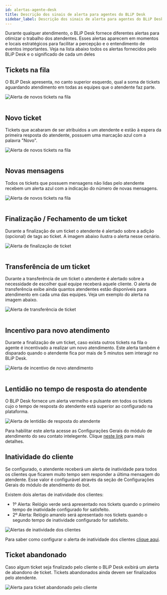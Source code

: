 ```yaml
---
id: alertas-agente-desk
title: Descrição dos sinais de alerta para agentes do BLiP Desk
sidebar_label: Descrição dos sinais de alerta para agentes do BLiP Desk
---
```


Durante qualquer atendimento, o BLiP Desk fornece diferentes alertas para otimizar o trabalho dos atendentes. Esses alertas aparecem em momentos e locais estratégicos para facilitar a percepção e o entendimento de eventos importantes. Veja na lista abaixo todos os alertas fornecidos pelo BLiP Desk e o significado de cada um deles

## Tickets na fila

O BLiP Desk apresenta, no canto superior esquerdo, qual a soma de tickets aguardando atendimento em todas as equipes que o atendente faz parte.

![Alerta de novos tickets na fila](/img/helpdesk/desk-tickets-alert.png)<br><br>

## Novo ticket 

Tickets que acabaram de ser atribuidos a um atendente e estão à espera da primeira resposta do atendente, possuem uma marcação azul com a palavra "Novo".

![Alerta de novos tickets na fila](/img/helpdesk/desk-new-ticket-alert.png)<br><br>

## Novas mensagens 

Todos os tickets que possuem mensagens não lidas pelo atendente recebem um alerta azul com a indicação do número de novas mensagens.

![Alerta de novos tickets na fila](/img/helpdesk/desk-new-messages.png)<br><br>

## Finalização / Fechamento de um ticket

Durante a finalização de um ticket o atendente é alertado sobre a adição (opcional) de tags ao ticket. A imagem abaixo ilustra o alerta nesse cenário.

![Alerta de finalização de ticket](/img/helpdesk/desk-alert-close-ticket.png)<br><br>

## Transferência de um ticket

Durante a transferência de um ticket o atendente é alertado sobre a necessidade de escolher qual equipe receberá aquele cliente. O alerta de transferência exibe ainda quantos atendentes estão disponíveis para atendimento em cada uma das equipes. Veja um exemplo do alerta na imagem abaixo.

![Alerta de transferência de ticket](/img/helpdesk/desk-alert-transfer-ticket.png)<br><br>

## Incentivo para novo atendimento

Durante a finalização de um ticket, caso exista outros tickets na fila o agente é incentivado a realizar um novo atendimento.
Este alerta também é disparado quando o atendente fica por mais de 5 minutos sem interagir no BLiP Desk.

![Alerta de incentivo de novo atendimento](/img/helpdesk/desk-incentive-ticket.png)<br><br>

## Lentidão no tempo de resposta do atendente

O BLiP Desk fornece um alerta vermelho e pulsante em todos os tickets cujo o tempo de resposta do atendente está superior ao configurado na plataforma. 

![Alerta de lentidão de resposta do atendente](/img/helpdesk/desk-definindo-alerta-tempo-resposta-atendente-1.png)

Para habilitar este alerta acesse as Configurações Gerais do módulo de atendimento do seu contato intelegente. Clique [neste link](/docs/helpdesk/blipdesk/definindo-alerta-tempo-resposta-atendente) para mais detalhes.

## Inatividade do cliente 

Se configurado, o atendente receberá um alerta de inatividade para todos os clientes que ficarem muito tempo sem responder a última mensagem do atendente. Esse valor é configurável através da seção de Configurações Gerais do módulo de atendimento do bot.

Existem dois alertas de inatividade dos clientes:

* 1º Alerta: Relógio verde será apresentado nos tickets quando o primeiro tempo de inatividade configurado for satisfeito. 
* 2º Alerta: Relógio amarelo será apresentado nos tickets quando o segundo tempo de inatividade configurado for satisfeito. 

![Alertas de inatividade dos clientes](/img/helpdesk/desk-configurar-alertas-inatividade-clientes-blip-desk-1.png)

Para saber como configurar o alerta de inatividade dos clientes [clique aqui](/docs/helpdesk/blipdesk/configurar-alertas-inatividade-clientes-blip-desk).

## Ticket abandonado

Caso algum ticket seja finalizado pelo cliente o BLiP Desk exibirá um alerta de abandono de ticket. Tickets abandonados ainda devem ser finalizados pelo atendente.

![Alerta para ticket abandonado pelo cliente](/img/helpdesk/desk-abandoned-ticket.png)